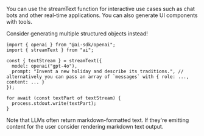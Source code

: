 You can use the streamText function for interactive use cases such as chat bots and other real-time applications. You can also generate UI components with tools.

Consider generating multiple structured objects instead!

```
import { openai } from "@ai-sdk/openai";
import { streamText } from "ai";

const { textStream } = streamText({
  model: openai("gpt-4o"),
  prompt: "Invent a new holiday and describe its traditions.", // alternatively you can pass an array of `messages` with { role: ..., content: ... }
});

for await (const textPart of textStream) {
  process.stdout.write(textPart);
}
```

Note that LLMs often return markdown-formatted text. If they're emitting content for the user consider rendering markdown text output.
